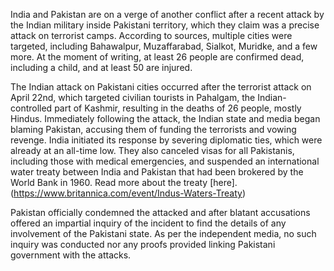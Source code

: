India and Pakistan are on a verge of another conflict after a recent attack by the Indian military inside Pakistani territory, which they claim was a precise attack on terrorist camps. According to sources, multiple cities were targeted, including Bahawalpur, Muzaffarabad, Sialkot, Muridke, and a few more. At the moment of writing, at least 26 people are confirmed dead, including a child, and at least 50 are injured.

The Indian attack on Pakistani cities occurred after the terrorist attack on April 22nd, which targeted civilian tourists in Pahalgam, the Indian-controlled part of Kashmir, resulting in the deaths of 26 people, mostly Hindus. Immediately following the attack, the Indian state and media began blaming Pakistan, accusing them of funding the terrorists and vowing revenge. India initiated its response by severing diplomatic ties, which were already at an all-time low. They also canceled visas for all Pakistanis, including those with medical emergencies, and suspended an international water treaty between India and Pakistan that had been brokered by the World Bank in 1960. Read more about the treaty [here].(https://www.britannica.com/event/Indus-Waters-Treaty) 

Pakistan officially condemned the attacked and after blatant accusations offered an impartial inquiry of the incident to find the details of any involvement of the Pakistani state. As per the independent media, no such inquiry was conducted nor any proofs provided linking Pakistani government with the attacks.

